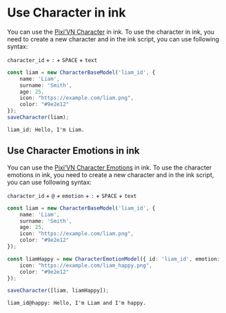 # Use Character in ink

You can use the [Pixi’VN Character](/start/character.md) in ink. To use the character in ink, you need to create a new character and in the ink script, you can use following syntax:

`character_id` + `:` + `SPACE` + `text`

```ts
const liam = new CharacterBaseModel('liam_id', {
    name: 'Liam',
    surname: 'Smith',
    age: 25,
    icon: "https://example.com/liam.png",
    color: "#9e2e12"
});
saveCharacter(liam);
```

```ink
liam_id: Hello, I'm Liam.
```

## Use Character Emotions in ink

You can use the [Pixi’VN Character Emotions](/start/character.md#character-emotions) in ink. To use the character emotions in ink, you need to create a new character and in the ink script, you can use following syntax:

`character_id` + `@` + `emotion` + `:` + `SPACE` + `text`

```ts
const liam = new CharacterBaseModel('liam_id', {
    name: 'Liam',
    surname: 'Smith',
    age: 25,
    icon: "https://example.com/liam.png",
    color: "#9e2e12"
});

const liamHappy = new CharacterEmotionModel({ id: 'liam_id', emotion: 'happy' }, {
    icon: "https://example.com/liam_happy.png",
    color: "#9e2e12"
});

saveCharacter([liam, liamHappy]);
```

```ink
liam_id@happy: Hello, I'm Liam and I'm happy.
```
